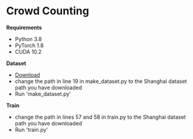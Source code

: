 # Crowd Counting


__Requirements__
- Python 3.8
- PyTorch 1.8
- CUDA 10.2


__Dataset__

- [Download](https://drive.google.com/open?id=16dhJn7k4FWVwByRsQAEpl9lwjuV03jVI)
- change the path in line 19 in make_dataset.py to the Shanghai dataset path you have downloaded
- Run 'make_dataset.py'



__Train__

- change the path in lines 57 and 58 in train.py to the Shanghai dataset path you have downloaded
- Run 'train.py'